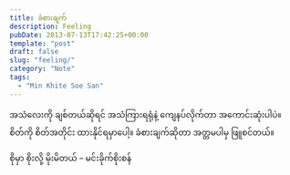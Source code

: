 ```yaml
---
title: ခံစားချက်
description: Feeling
pubDate: 2013-07-13T17:42:25+00:00
template: "post"
draft: false
slug: "feeling/"
category: "Note"
tags:
  - "Min Khite Soe San"
---
```


အသံလေးကို ချစ်တယ်ဆိုရင် အသံကြားရရုံနဲ့ ကျေနပ်လိုက်တာ အကောင်းဆုံးပါပဲ။ စိတ်ကို စိတ်အတိုင်း ထားနိုင်ရမှာပေါ့။ ခံစားချက်ဆိုတာ အတ္တမပါမှ ဖြူစင်တယ်။

စိုမှာ စိုးလို့ မိုးမိတယ် &#8211; မင်းခိုက်စိုးစန်
